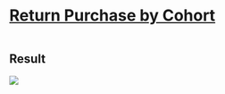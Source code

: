 # [Return Purchase by Cohort](https://public.tableau.com/app/profile/jiakun.zheng/viz/LOD10-ReturnPurchasebyCohort_16593716058910/ReturnPurchasebyCohort)

```SQL

```

## Result

<div class='tableauPlaceholder' id='viz1660676980071' style='position: relative'><noscript><a href='#'><img alt=' '
                src='https:&#47;&#47;public.tableau.com&#47;static&#47;images&#47;LO&#47;LOD10-ReturnPurchasebyCohort_16593716058910&#47;ReturnPurchasebyCohort&#47;1_rss.png'
                style='border: none' /></a></noscript></div>
